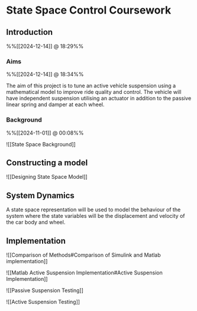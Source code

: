 # State Space Control Coursework

## Introduction
%%[[2024-12-14]] @ 18:29%%

### Aims
%%[[2024-12-14]] @ 18:34%%

The aim of this project is to tune an active vehicle suspension using a mathematical model to improve ride quality and control. The vehicle will have independent suspension utilising an actuator in addition to the passive linear spring and damper at each wheel.

### Background
%%[[2024-11-01]] @ 00:08%%

![[State Space Background]]

## Constructing a model

![[Designing State Space Model]]

## System Dynamics

A state space representation will be used to model the behaviour of the system where the state variables will be the displacement and velocity of the car body and wheel.

## Implementation

![[Comparison of Methods#Comparison of Simulink and Matlab implementation]]

![[Matlab Active Suspension Implementation#Active Suspension Implementation]]


![[Passive Suspension Testing]]

![[Active Suspension Testing]]
